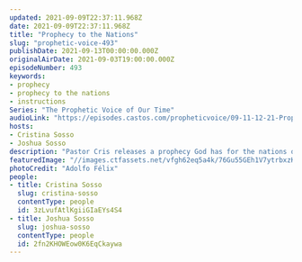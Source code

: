```yaml
---
updated: 2021-09-09T22:37:11.968Z
date: 2021-09-09T22:37:11.968Z
title: "Prophecy to the Nations"
slug: "prophetic-voice-493"
publishDate: 2021-09-13T00:00:00.000Z
originalAirDate: 2021-09-03T19:00:00.000Z
episodeNumber: 493
keywords:
- prophecy
- prophecy to the nations
- instructions
Series: "The Prophetic Voice of Our Time"
audioLink: "https://episodes.castos.com/propheticvoice/09-11-12-21-Prophetic-Voice-of-our-Time-[mixdown]-.mp3"
hosts:
- Cristina Sosso
- Joshua Sosso
description: "Pastor Cris releases a prophecy God has for the nations of this world. Whether we want it to happen or not, it will come to pass.  We must continue to follow the Lord's instructions and focus on Him and His plan instead of the bad news."
featuredImage: "//images.ctfassets.net/vfgh62eq5a4k/76Gu55GEh1V7ytrbxzK5gi/a4176ebe7dbd5dea32abce6ba1ea9985/adolfo-felix-4JL_VAgxwcU-unsplash__1_.jpg"
photoCredit: "Adolfo Félix"
people:
- title: Cristina Sosso
  slug: cristina-sosso
  contentType: people
  id: 3zLvufAtlKgiiGIaEYs4S4
- title: Joshua Sosso
  slug: joshua-sosso
  contentType: people
  id: 2fn2KHOWEow0K6EqCkaywa
---
```

